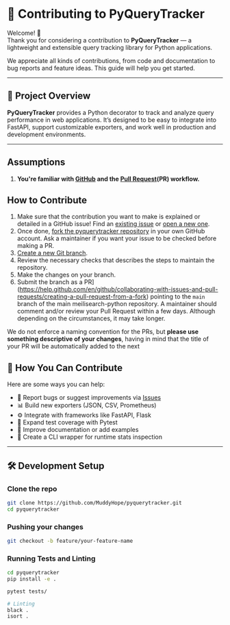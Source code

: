 # 🤝 Contributing to PyQueryTracker

Welcome! 👋  
Thank you for considering a contribution to **PyQueryTracker** — a lightweight and extensible query tracking library for Python applications.

We appreciate all kinds of contributions, from code and documentation to bug reports and feature ideas. This guide will help you get started.

---

## 🚀 Project Overview

**PyQueryTracker** provides a Python decorator to track and analyze query performance in web applications. It’s designed to be easy to integrate into FastAPI, support customizable exporters, and work well in production and development environments.

---


## Assumptions

1. **You're familiar with [GitHub](https://github.com) and the [Pull Request](https://help.github.com/en/github/collaborating-with-issues-and-pull-requests/about-pull-requests)(PR) workflow.**

## How to Contribute

1. Make sure that the contribution you want to make is explained or detailed in a GitHub issue! Find an [existing issue](https://github.com/MuddyHope/pyquerytracker/issues/) or [open a new one](https://github.com/MuddyHope/pyquerytracker/issues/new).
2. Once done, [fork the pyquerytracker repository](https://help.github.com/en/github/getting-started-with-github/fork-a-repo) in your own GitHub account. Ask a maintainer if you want your issue to be checked before making a PR.
3. [Create a new Git branch](https://help.github.com/en/github/collaborating-with-issues-and-pull-requests/creating-and-deleting-branches-within-your-repository).
4. Review the necessary checks that describes the steps to maintain the repository.
5. Make the changes on your branch.
6. Submit the branch as a PR](https://help.github.com/en/github/collaborating-with-issues-and-pull-requests/creating-a-pull-request-from-a-fork) pointing to the `main` branch of the main meilisearch-python repository. A maintainer should comment and/or review your Pull Request within a few days. Although depending on the circumstances, it may take longer.<br>

We do not enforce a naming convention for the PRs, but **please use something descriptive of your changes**, having in mind that the title of your PR will be automatically added to the next 


## 🧠 How You Can Contribute

Here are some ways you can help:

- 🐛 Report bugs or suggest improvements via [Issues](https://github.com/MuddyHope/pyquerytracker/issues)
- 📊 Build new exporters (JSON, CSV, Prometheus)
- ⚙️ Integrate with frameworks like FastAPI, Flask
- 🧪 Expand test coverage with Pytest
- 📖 Improve documentation or add examples
- 🧰 Create a CLI wrapper for runtime stats inspection

---

## 🛠️ Development Setup

### Clone the repo

```bash
git clone https://github.com/MuddyHope/pyquerytracker.git
cd pyquerytracker
```

### Pushing your changes
```bash
git checkout -b feature/your-feature-name
```


###  Running Tests and Linting
```bash
cd pyquerytracker
pip install -e .

pytest tests/

# Linting
black .
isort .

```
